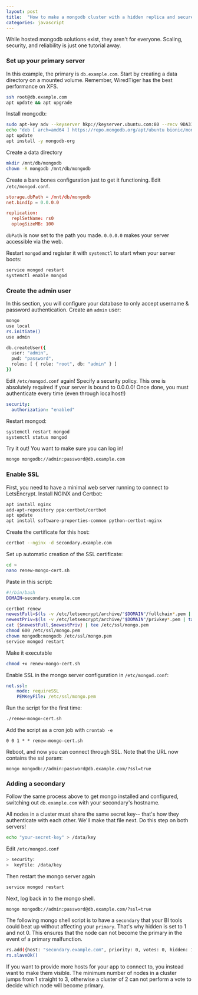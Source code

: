```yaml
---
layout: post
title:  "How to make a mongodb cluster with a hidden replica and secure with SSL"
categories: javascript
---
```

While hosted mongodb solutions exist, they aren't for everyone. Scaling, security, and reliability is just one tutorial away.  
<!--more-->

### Set up your primary server

In this example, the primary is `db.example.com`. Start by creating a data directory on a mounted volume. Remember, WiredTiger has the best performance on XFS.

``` bash
ssh root@db.example.com
apt update && apt upgrade
```

Install mongodb:

``` bash
sudo apt-key adv --keyserver hkp://keyserver.ubuntu.com:80 --recv 9DA31620334BD75D9DCB49F368818C72E52529D4
echo "deb [ arch=amd64 ] https://repo.mongodb.org/apt/ubuntu bionic/mongodb-org/4.0 multiverse" | sudo tee /etc/apt/sources.list.d/mongodb-org-4.0.list
apt update
apt install -y mongodb-org
```

Create a data directory
``` bash
mkdir /mnt/db/mongodb
chown -R mongodb /mnt/db/mongodb
```

Create a bare bones configuration just to get it functioning. Edit `/etc/mongod.conf`.

``` conf
storage.dbPath = /mnt/db/mongodb
net.bindIp = 0.0.0.0

replication:
  replSetName: rs0
  oplogSizeMB: 100
```

`dbPath` is now set to the path you made. `0.0.0.0` makes your server accessible via the web.

Restart `mongod` and register it with `systemctl` to start when your server boots:

``` bash
service mongod restart
systemctl enable mongod
```

### Create the admin user

In this section, you will configure your database to only accept username & password authentication. Create an `admin` user:

``` bash
mongo
use local
rs.initiate()
use admin

db.createUser({
  user: "admin",
  pwd: "password",
  roles: [ { role: "root", db: "admin" } ]
})
```

Edit `/etc/mongod.conf` again! Specify a security policy. This one is absolutely required if your server is bound to 0.0.0.0! Once done, you must authenticate every time (even through localhost!)

``` yaml
security:
  authorization: "enabled"
```

Restart mongod:

``` bash
systemctl restart mongod
systemctl status mongod
```

Try it out! You want to make sure you can log in!

``` bash
mongo mongodb://admin:password@db.example.com
```

### Enable SSL

First, you need to have a minimal web server running to connect to LetsEncrypt. Install NGINX and Certbot:

``` bash
apt install nginx
add-apt-repository ppa:certbot/certbot
apt update
apt install software-properties-common python-certbot-nginx
```

Create the certificate for this host:
``` bash 
certbot --nginx -d secondary.example.com
```

Set up automatic creation of the SSL certificate:

``` bash
cd ~
nano renew-mongo-cert.sh
```

Paste in this script:

``` bash
#!/bin/bash
DOMAIN=secondary.example.com

certbot renew
newestFull=$(ls -v /etc/letsencrypt/archive/"$DOMAIN"/fullchain*.pem | tail -n 1)
newestPriv=$(ls -v /etc/letsencrypt/archive/"$DOMAIN"/privkey*.pem | tail -n 1)
cat {$newestFull,$newestPriv} | tee /etc/ssl/mongo.pem
chmod 600 /etc/ssl/mongo.pem
chown mongodb:mongodb /etc/ssl/mongo.pem
service mongod restart
```

Make it executable

``` bash
chmod +x renew-mongo-cert.sh
```

Enable SSL in the mongo server configuration in `/etc/mongod.conf`:

``` yaml
net.ssl:
    mode: requireSSL
    PEMKeyFile: /etc/ssl/mongo.pem
```

Run the script for the first time:

``` bash
./renew-mongo-cert.sh
```

Add the script as a cron job with `crontab -e`

```
0 0 1 * * renew-mongo-cert.sh
```

Reboot, and now you can connect through SSL. Note that the URL now contains the ssl param:

```
mongo mongodb://admin:password@db.example.com/?ssl=true
```


### Adding a secondary

Follow the same process above to get mongo installed and configured, switching out `db.example.com` with your secondary's hostname. 

All nodes in a cluster must share the same secret key-- that's how they authenticate with each other. We'll make that file next. Do this step on both servers!

``` bash
echo "your-secret-key" > /data/key
```

Edit `/etc/mongod.conf`

``` bash
> security:
>  keyFile: /data/key
```

Then restart the mongo server again

``` bash
service mongod restart
```

Next, log back in to the mongo shell.

```
mongo mongodb://admin:password@db.example.com/?ssl=true
```

The following mongo shell script is to have a `secondary` that your BI tools could beat up without affecting your `primary`. That's why hidden is set to 1 and not 0. This ensures that the node can not become the primary in the event of a primary malfunction.

``` bash
rs.add({host: "secondary.example.com", priority: 0, votes: 0, hidden: 1})
rs.slaveOk()
```

If you want to provide more hosts for your app to connect to, you instead want to make them visible. The minimum number of nodes in a cluster jumps from 1 straight to 3, otherwise a cluster of 2 can not perform a vote to decide which node will become primary.

